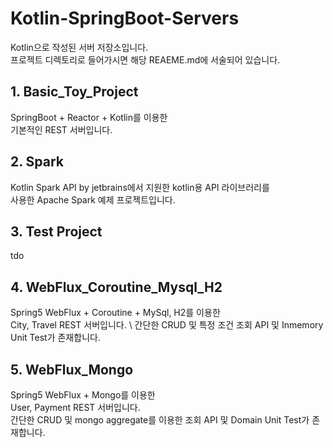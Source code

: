 # Kotlin-SpringBoot-Servers
Kotlin으로 작성된 서버 저장소입니다. \
프로젝트 디렉토리로 들어가시면 해당 REAEME.md에 서술되어 있습니다.

## 1. Basic_Toy_Project
SpringBoot + Reactor + Kotlin를 이용한 \
기본적인 REST 서버입니다.

## 2. Spark
Kotlin Spark API by jetbrains에서 지원한 kotlin용 API 라이브러리를 \
사용한 Apache Spark 예제 프로젝트입니다.

## 3. Test Project
tdo

## 4. WebFlux_Coroutine_Mysql_H2
Spring5 WebFlux + Coroutine + MySql, H2를 이용한 \
City, Travel REST 서버입니다. \ 
간단한 CRUD 및 특정 조건 조회 API 및 Inmemory Unit Test가 존재합니다.

## 5. WebFlux_Mongo
Spring5 WebFlux + Mongo를 이용한 \
User, Payment REST 서버입니다. \
간단한 CRUD 및 mongo aggregate를 이용한 조회 API 및 Domain Unit Test가 존재합니다.
